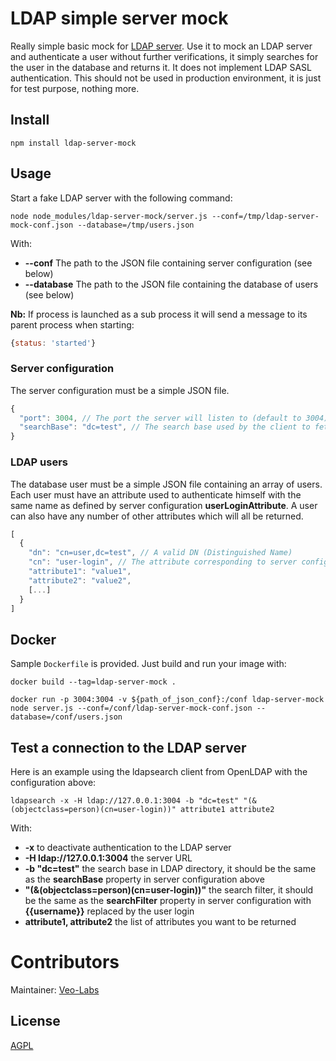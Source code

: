 # LDAP simple server mock

Really simple basic mock for [LDAP server](https://tools.ietf.org/html/rfc4511). Use it to mock an LDAP server and authenticate a user without further verifications, it simply searches for the user in the database and returns it. It does not implement LDAP SASL authentication. This should not be used in production environment, it is just for test purpose, nothing more.

## Install

    npm install ldap-server-mock

## Usage

Start a fake LDAP server with the following command:

    node node_modules/ldap-server-mock/server.js --conf=/tmp/ldap-server-mock-conf.json --database=/tmp/users.json

With:

- **--conf** The path to the JSON file containing server configuration (see below)
- **--database** The path to the JSON file containing the database of users (see below)

**Nb:** If process is launched as a sub process it will send a message to its parent process when starting:

```js
{status: 'started'}
```

### Server configuration

The server configuration must be a simple JSON file.

```js
{
  "port": 3004, // The port the server will listen to (default to 3004)
  "searchBase": "dc=test", // The search base used by the client to fetch user trying to connect (default to dc=test)
}
```

### LDAP users

The database user must be a simple JSON file containing an array of users. Each user must have an attribute used to authenticate himself with the same name as defined by server configuration **userLoginAttribute**.
A user can also have any number of other attributes which will all be returned.

```js
[
  {
    "dn": "cn=user,dc=test", // A valid DN (Distinguished Name)
    "cn": "user-login", // The attribute corresponding to server configuration "userLoginAttribute"
    "attribute1": "value1",
    "attribute2": "value2",
    [...]
  }
]
```

## Docker

Sample `Dockerfile` is provided. Just build and run your image with:

```docker build --tag=ldap-server-mock .```

```docker run -p 3004:3004 -v ${path_of_json_conf}:/conf ldap-server-mock node server.js --conf=/conf/ldap-server-mock-conf.json --database=/conf/users.json```

## Test a connection to the LDAP server

Here is an example using the ldapsearch client from OpenLDAP with the configuration above:

    ldapsearch -x -H ldap://127.0.0.1:3004 -b "dc=test" "(&(objectclass=person)(cn=user-login))" attribute1 attribute2

With:
 - **-x** to deactivate authentication to the LDAP server
 - **-H ldap://127.0.0.1:3004** the server URL
 - **-b "dc=test"** the search base in LDAP directory, it should be the same as the **searchBase** property in server configuration above
 - **"(&(objectclass=person)(cn=user-login))"** the search filter, it should be the same as the **searchFilter** property in server configuration with **{{username}}** replaced by the user login
 - **attribute1, attribute2** the list of attributes you want to be returned

# Contributors

Maintainer: [Veo-Labs](http://www.veo-labs.com/)

## License

[AGPL](http://www.gnu.org/licenses/agpl-3.0.en.html)
